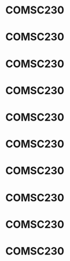 # COMSC230
# COMSC230
# COMSC230
# COMSC230
# COMSC230
# COMSC230
# COMSC230
# COMSC230
# COMSC230
# COMSC230
